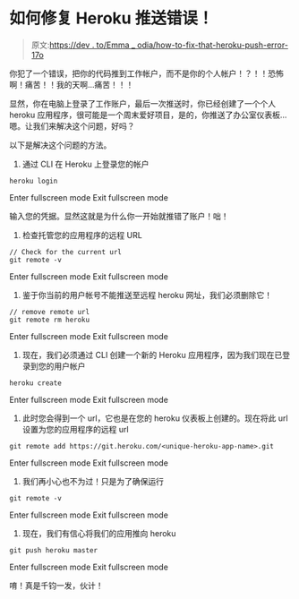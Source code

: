 # 如何修复 Heroku 推送错误！

> 原文:[https://dev . to/Emma _ odia/how-to-fix-that-heroku-push-error-17o](https://dev.to/emma_odia/how-to-fix-that-heroku-push-error-17o)

你犯了一个错误，把你的代码推到工作帐户，而不是你的个人帐户！？！！恐怖啊！痛苦！！我的天啊...痛苦！！！

显然，你在电脑上登录了工作账户，最后一次推送时，你已经创建了一个个人 heroku 应用程序，很可能是一个周末爱好项目，是的，你推送了办公室仪表板...嗯。让我们来解决这个问题，好吗？

以下是解决这个问题的方法。

1.  通过 CLI 在 Heroku 上登录您的帐户

```
heroku login 
```

Enter fullscreen mode Exit fullscreen mode

输入您的凭据。显然这就是为什么你一开始就推错了账户！咄！

1.  检查托管您的应用程序的远程 URL

```
// Check for the current url 
git remote -v 
```

Enter fullscreen mode Exit fullscreen mode

1.  鉴于你当前的用户帐号不能推送至远程 heroku 网址，我们必须删除它！

```
// remove remote url
git remote rm heroku 
```

Enter fullscreen mode Exit fullscreen mode

1.  现在，我们必须通过 CLI 创建一个新的 Heroku 应用程序，因为我们现在已登录到您的用户帐户

```
heroku create 
```

Enter fullscreen mode Exit fullscreen mode

1.  此时您会得到一个 url，它也是在您的 heroku 仪表板上创建的。现在将此 url 设置为您的应用程序的远程 url

```
git remote add https://git.heroku.com/<unique-heroku-app-name>.git 
```

Enter fullscreen mode Exit fullscreen mode

1.  我们再小心也不为过！只是为了确保运行

```
git remote -v 
```

Enter fullscreen mode Exit fullscreen mode

1.  现在，我们有信心将我们的应用推向 heroku

```
git push heroku master 
```

Enter fullscreen mode Exit fullscreen mode

唷！真是千钧一发，伙计！